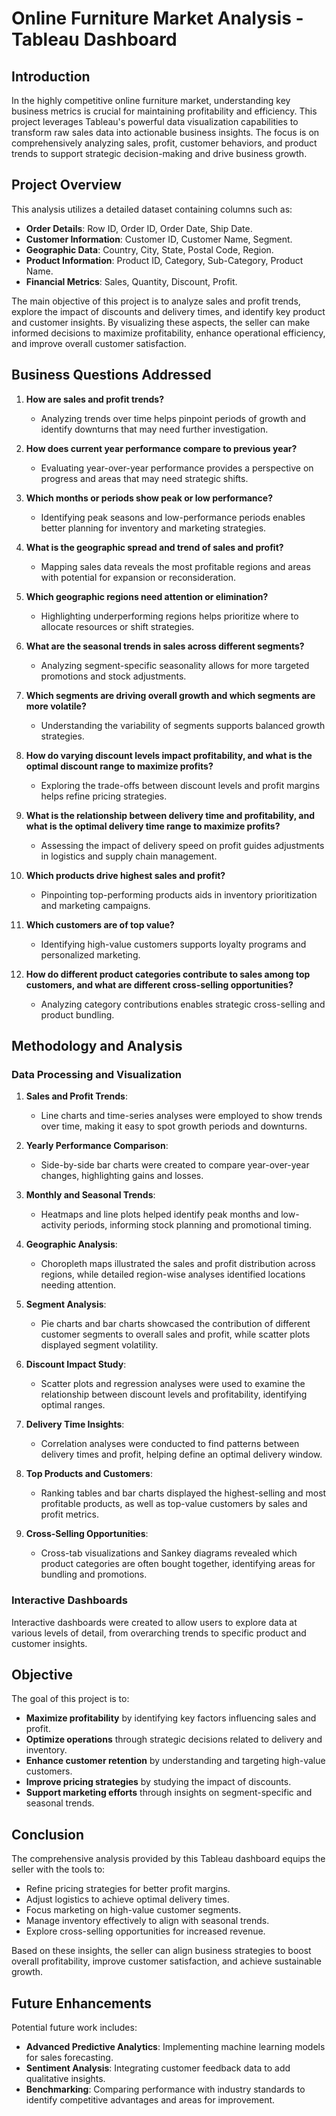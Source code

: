 # Online Furniture Market Analysis - Tableau Dashboard

## Introduction
In the highly competitive online furniture market, understanding key business metrics is crucial for maintaining profitability and efficiency. This project leverages Tableau's powerful data visualization capabilities to transform raw sales data into actionable business insights. The focus is on comprehensively analyzing sales, profit, customer behaviors, and product trends to support strategic decision-making and drive business growth.

## Project Overview
This analysis utilizes a detailed dataset containing columns such as:
- **Order Details**: Row ID, Order ID, Order Date, Ship Date.
- **Customer Information**: Customer ID, Customer Name, Segment.
- **Geographic Data**: Country, City, State, Postal Code, Region.
- **Product Information**: Product ID, Category, Sub-Category, Product Name.
- **Financial Metrics**: Sales, Quantity, Discount, Profit.

The main objective of this project is to analyze sales and profit trends, explore the impact of discounts and delivery times, and identify key product and customer insights. By visualizing these aspects, the seller can make informed decisions to maximize profitability, enhance operational efficiency, and improve overall customer satisfaction.

## Business Questions Addressed
1. **How are sales and profit trends?**
   - Analyzing trends over time helps pinpoint periods of growth and identify downturns that may need further investigation.
   
2. **How does current year performance compare to previous year?**
   - Evaluating year-over-year performance provides a perspective on progress and areas that may need strategic shifts.
   
3. **Which months or periods show peak or low performance?**
   - Identifying peak seasons and low-performance periods enables better planning for inventory and marketing strategies.
   
4. **What is the geographic spread and trend of sales and profit?**
   - Mapping sales data reveals the most profitable regions and areas with potential for expansion or reconsideration.
   
5. **Which geographic regions need attention or elimination?**
   - Highlighting underperforming regions helps prioritize where to allocate resources or shift strategies.
   
6. **What are the seasonal trends in sales across different segments?**
   - Analyzing segment-specific seasonality allows for more targeted promotions and stock adjustments.
   
7. **Which segments are driving overall growth and which segments are more volatile?**
   - Understanding the variability of segments supports balanced growth strategies.
   
8. **How do varying discount levels impact profitability, and what is the optimal discount range to maximize profits?**
   - Exploring the trade-offs between discount levels and profit margins helps refine pricing strategies.
   
9. **What is the relationship between delivery time and profitability, and what is the optimal delivery time range to maximize profits?**
   - Assessing the impact of delivery speed on profit guides adjustments in logistics and supply chain management.
   
10. **Which products drive highest sales and profit?**
    - Pinpointing top-performing products aids in inventory prioritization and marketing campaigns.
   
11. **Which customers are of top value?**
    - Identifying high-value customers supports loyalty programs and personalized marketing.
   
12. **How do different product categories contribute to sales among top customers, and what are different cross-selling opportunities?**
    - Analyzing category contributions enables strategic cross-selling and product bundling.

## Methodology and Analysis
### Data Processing and Visualization
1. **Sales and Profit Trends**:
   - Line charts and time-series analyses were employed to show trends over time, making it easy to spot growth periods and downturns.
   
2. **Yearly Performance Comparison**:
   - Side-by-side bar charts were created to compare year-over-year changes, highlighting gains and losses.
   
3. **Monthly and Seasonal Trends**:
   - Heatmaps and line plots helped identify peak months and low-activity periods, informing stock planning and promotional timing.
   
4. **Geographic Analysis**:
   - Choropleth maps illustrated the sales and profit distribution across regions, while detailed region-wise analyses identified locations needing attention.
   
5. **Segment Analysis**:
   - Pie charts and bar charts showcased the contribution of different customer segments to overall sales and profit, while scatter plots displayed segment volatility.
   
6. **Discount Impact Study**:
   - Scatter plots and regression analyses were used to examine the relationship between discount levels and profitability, identifying optimal ranges.
   
7. **Delivery Time Insights**:
   - Correlation analyses were conducted to find patterns between delivery times and profit, helping define an optimal delivery window.
   
8. **Top Products and Customers**:
   - Ranking tables and bar charts displayed the highest-selling and most profitable products, as well as top-value customers by sales and profit metrics.
   
9. **Cross-Selling Opportunities**:
   - Cross-tab visualizations and Sankey diagrams revealed which product categories are often bought together, identifying areas for bundling and promotions.

### Interactive Dashboards
Interactive dashboards were created to allow users to explore data at various levels of detail, from overarching trends to specific product and customer insights.

## Objective
The goal of this project is to:
- **Maximize profitability** by identifying key factors influencing sales and profit.
- **Optimize operations** through strategic decisions related to delivery and inventory.
- **Enhance customer retention** by understanding and targeting high-value customers.
- **Improve pricing strategies** by studying the impact of discounts.
- **Support marketing efforts** through insights on segment-specific and seasonal trends.

## Conclusion
The comprehensive analysis provided by this Tableau dashboard equips the seller with the tools to:
- Refine pricing strategies for better profit margins.
- Adjust logistics to achieve optimal delivery times.
- Focus marketing on high-value customer segments.
- Manage inventory effectively to align with seasonal trends.
- Explore cross-selling opportunities for increased revenue.

Based on these insights, the seller can align business strategies to boost overall profitability, improve customer satisfaction, and achieve sustainable growth.

## Future Enhancements
Potential future work includes:
- **Advanced Predictive Analytics**: Implementing machine learning models for sales forecasting.
- **Sentiment Analysis**: Integrating customer feedback data to add qualitative insights.
- **Benchmarking**: Comparing performance with industry standards to identify competitive advantages and areas for improvement.
